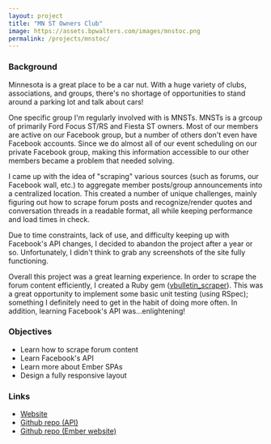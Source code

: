 ```yaml
---
layout: project
title: "MN ST Owners Club"
image: https://assets.bpwalters.com/images/mnstoc.png
permalink: /projects/mnstoc/
---
```


<h3>Background</h3>
<p>Minnesota is a great place to be a car nut.  With a huge variety of clubs, associations, and groups, there's no shortage of opportunities to stand around a parking lot and talk about cars!</p>
<p>One specific group I'm regularly involved with is MNSTs.  MNSTs is a grcoup of primarily Ford Focus ST/RS and Fiesta ST owners.  Most of our members are active on our Facebook group, but a number of others don't even have Facebook accounts.  Since we do almost all of our event scheduling on our private Facebook group, making this information accessible to our other members became a problem that needed solving.</p>
<p>I came up with the idea of "scraping" various sources (such as forums, our Facebook wall, etc.) to aggregate member posts/group announcements into a centralized location.  This created a number of unique challenges, mainly figuring out how to scrape forum posts and recognize/render quotes and conversation threads in a readable format, all while keeping performance and load times in check.</p>
<div class="inline-image-wrapper">
    <div style="background-image: url('https://assets.bpwalters.com/images/professional_website/mnstoc_2.jpg');"></div>
</div>
<p>Due to time constraints, lack of use, and difficulty keeping up with Facebook's API changes, I decided to abandon the project after a year or so.  Unfortunately, I didn't think to grab any screenshots of the site fully functioning.</p>
<p>Overall this project was a great learning experience.  In order to scrape the forum content efficiently, I created a Ruby gem (<a href="https://github.com/bendrick92/vbulletin_scraper">vbulletin_scraper</a>).  This was a great opportunity to implement some basic unit testing (using RSpec); something I definitely need to get in the habit of doing more often.  In addition, learning Facebook's API was...enlightening!</p>
<h3>Objectives</h3>
<ul>
    <li>Learn how to scrape forum content</li>
    <li>Learn Facebook's API</li>
    <li>Learn more about Ember SPAs</li>
    <li>Design a fully responsive layout</li>
</ul>
<h3>Links</h3>
<ul>
    <li><a href="https://mnstoc.com/">Website</a></li>
    <li><a href="https://github.com/bendrick92/mn-st-api">Github repo (API)</a></li>
    <li><a href="https://github.com/bendrick92/mn-st-website">Github repo (Ember website)</a></li>
</ul>